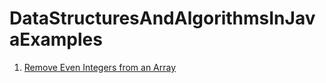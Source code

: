 # DataStructuresAndAlgorithmsInJavaExamples

1. [Remove Even Integers from an Array](https://github.com/shreyasarker/DataStructuresAndAlgorithmsInJavaExamples/blob/main/RemoveEvenIntegersFromArray.java)
